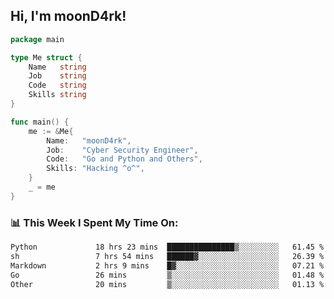 <h2> Hi, I'm moonD4rk!</h2>

```go
package main

type Me struct {
	Name   string
	Job    string
	Code   string
	Skills string
}

func main() {
	me := &Me{
		Name:   "moonD4rk",
		Job:    "Cyber Security Engineer",
		Code:   "Go and Python and Others",
		Skills: "Hacking ^o^",
	}
	_ = me
}
```

<h3>📊 This Week I Spent My Time On:</h3>
<!-- <img align='right' src="https://github-readme-stats.vercel.app/api?username=moond4rk&show_icons=true&theme=radical", width="300" height="150"> -->

<!--START_SECTION:waka-->

```txt
Python             18 hrs 23 mins  ███████████████▒░░░░░░░░░   61.45 %
sh                 7 hrs 54 mins   ██████▓░░░░░░░░░░░░░░░░░░   26.39 %
Markdown           2 hrs 9 mins    █▓░░░░░░░░░░░░░░░░░░░░░░░   07.21 %
Go                 26 mins         ▒░░░░░░░░░░░░░░░░░░░░░░░░   01.48 %
Other              20 mins         ▒░░░░░░░░░░░░░░░░░░░░░░░░   01.13 %
```

<!--END_SECTION:waka-->

